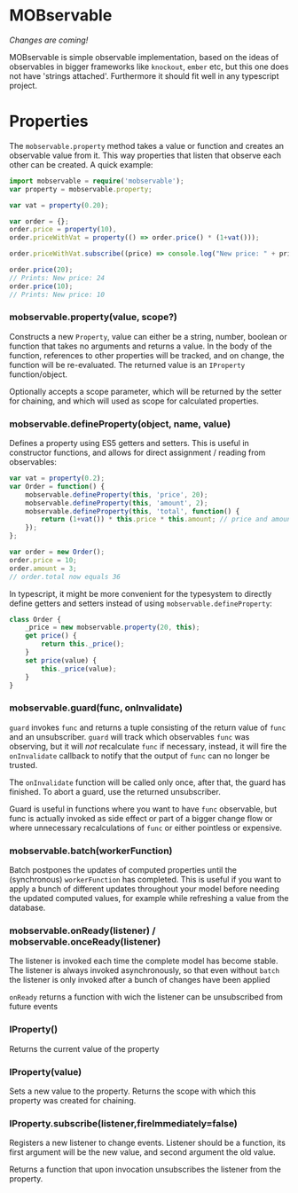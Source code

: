 # MOBservable

*Changes are coming!*

MOBservable is simple observable implementation, based on the ideas of observables in bigger frameworks like `knockout`, `ember` etc, but this one does not have 'strings attached'. Furthermore it should fit well in any typescript project.

# Properties

The `mobservable.property` method takes a value or function and creates an observable value from it.
This way properties that listen that observe each other can be created. A quick example:

```typescript
import mobservable = require('mobservable');
var property = mobservable.property;

var vat = property(0.20);

var order = {};
order.price = property(10),
order.priceWithVat = property(() => order.price() * (1+vat()));

order.priceWithVat.subscribe((price) => console.log("New price: " + price));

order.price(20);
// Prints: New price: 24
order.price(10);
// Prints: New price: 10
```

### mobservable.property(value, scope?)

Constructs a new `Property`, value can either be a string, number, boolean or function that takes no arguments and returns a value. In the body of the function, references to other properties will be tracked, and on change, the function will be re-evaluated. The returned value is an `IProperty` function/object.

Optionally accepts a scope parameter, which will be returned by the setter for chaining, and which will used as scope for calculated properties.

### mobservable.defineProperty(object, name, value)

Defines a property using ES5 getters and setters. This is useful in constructor functions, and allows for direct assignment / reading from observables:

```javascript
var vat = property(0.2);
var Order = function() {
	mobservable.defineProperty(this, 'price', 20);
	mobservable.defineProperty(this, 'amount', 2);
	mobservable.defineProperty(this, 'total', function() {
		return (1+vat()) * this.price * this.amount; // price and amount are now properties!
	});
};

var order = new Order();
order.price = 10;
order.amount = 3;
// order.total now equals 36
```

In typescript, it might be more convenient for the typesystem to directly define getters and setters instead of using `mobservable.defineProperty`:

```typescript
class Order {
	_price = new mobservable.property(20, this);
	get price() {
		return this._price();
	}
	set price(value) {
		this._price(value);
	}
}
```

### mobservable.guard(func, onInvalidate)

`guard` invokes `func` and returns a tuple consisting of the return value of `func` and an unsubscriber. `guard` will track which observables `func` was observing, but it will *not* recalculate `func` if necessary, instead, it will fire the `onInvalidate` callback to notify that the output of `func` can no longer be trusted.

The `onInvalidate` function will be called only once, after that, the guard has finished. To abort a guard, use the returned unsubscriber.

Guard is useful in functions where you want to have `func` observable, but func is actually invoked as side effect or part of a bigger change flow or where unnecessary recalculations of `func` or either pointless or expensive.

### mobservable.batch(workerFunction)

Batch postpones the updates of computed properties until the (synchronous) `workerFunction` has completed. This is useful if you want to apply a bunch of different updates throughout your model before needing the updated computed values, for example while refreshing a value from the database.

### mobservable.onReady(listener) / mobservable.onceReady(listener)

The listener is invoked each time the complete model has become stable. The listener is always invoked asynchronously, so that even without `batch` the listener is only invoked after a bunch of changes have been applied

`onReady` returns a function with wich the listener can be unsubscribed from future events

### IProperty()

Returns the current value of the property

### IProperty(value)

Sets a new value to the property. Returns the scope with which this property was created for chaining.

### IProperty.subscribe(listener,fireImmediately=false)

Registers a new listener to change events. Listener should be a function, its first argument will be the new value, and second argument the old value.

Returns a function that upon invocation unsubscribes the listener from the property.
